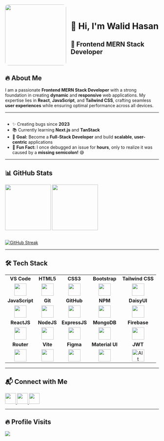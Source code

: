 <div style="display: flex; align-items: center;">
  <img src="https://t3.ftcdn.net/jpg/06/01/17/18/360_F_601171827_GwbDHEuhisbGFXRfIpXFhtf7wAvsbLut.jpg" height="200" style="margin-right: 15px; border-radius: 10px;" />
  <div>
    <h1>👋 Hi, I'm Walid Hasan</h1>
    <h2>🚀 Frontend MERN Stack Developer</h2>
  </div>
</div>

## 🔥 About Me  
I am a passionate **Frontend MERN Stack Developer** with a strong foundation in creating **dynamic** and **responsive** web applications. My expertise lies in **React**, **JavaScript**, and **Tailwind CSS**, crafting seamless **user experiences** while ensuring optimal performance across all devices.  

---
##


- ✨ Creating bugs since **2023**  
- 📚 Currently learning **Next.js** and **TanStack**  
- 🎯 **Goal:** Become a **Full-Stack Developer** and build **scalable**, **user-centric** applications  
- 🎲 **Fun Fact:** I once debugged an issue for **hours**, only to realize it was caused by a **missing semicolon!** 😅  

---

## 📊 GitHub Stats  

<div align="left">
  <img src="https://github-readme-stats.vercel.app/api?username=walid-official&show_icons=true&count_private=true&theme=dracula" height="150" />
  <img src="https://github-readme-stats.vercel.app/api/top-langs?username=walid-official&layout=compact&theme=dracula" height="150" />
</div>

##

<div>
  <a href="https://git.io/streak-stats">
  <img src="https://nirzak-streak-stats.vercel.app?user=walid-official&theme=dark" alt="GitHub Streak" />
</a>
</div>

---

## 🛠️ Tech Stack  


<table style="width:100%;">
  <tr>
    <td align="center"><strong>VS Code</strong></td>
    <td align="center"><strong>HTML5</strong></td>
    <td align="center"><strong>CSS3</strong></td>
    <td align="center"><strong>Bootstrap</strong></td>
    <td align="center"><strong>Tailwind CSS</strong></td>
  </tr>
  <tr>
    <td align="center"><img src="https://cdn.jsdelivr.net/gh/devicons/devicon/icons/vscode/vscode-original.svg" height="40"/></td>
    <td align="center"><img src="https://cdn.jsdelivr.net/gh/devicons/devicon/icons/html5/html5-original.svg" height="40"/></td>
    <td align="center"><img src="https://cdn.jsdelivr.net/gh/devicons/devicon/icons/css3/css3-original.svg" height="40"/></td>
    <td align="center"><img src="https://cdn.jsdelivr.net/gh/devicons/devicon/icons/bootstrap/bootstrap-original.svg" height="40"/></td>
    <td align="center"><img src="https://cdn.jsdelivr.net/gh/devicons/devicon/icons/tailwindcss/tailwindcss-original.svg" height="40"/></td>
  </tr>
  <tr>
    <td align="center"><strong>JavaScript</strong></td>
    <td align="center"><strong>Git</strong></td>
    <td align="center"><strong>GitHub</strong></td>
    <td align="center"><strong>NPM</strong></td>
    <td align="center"><strong>DaisyUI</strong></td>
  </tr>
  <tr>
    <td align="center"><img src="https://cdn.jsdelivr.net/gh/devicons/devicon/icons/javascript/javascript-original.svg" height="40"/></td>
    <td align="center"><img src="https://cdn.jsdelivr.net/gh/devicons/devicon/icons/git/git-original.svg" height="40"/></td>
    <td align="center"><img src="https://cdn.jsdelivr.net/gh/devicons/devicon/icons/github/github-original.svg" height="40"/></td>
    <td align="center"><img src="https://cdn.jsdelivr.net/gh/devicons/devicon/icons/npm/npm-original-wordmark.svg" height="40"/></td>
    <td align="center"><img src="https://cdn.jsdelivr.net/gh/devicons/devicon/icons/bootstrap/bootstrap-original.svg" height="40"/></td>
  </tr>
  <tr>
    <td align="center"><strong>ReactJS</strong></td>
    <td align="center"><strong>NodeJS</strong></td>
    <td align="center"><strong>ExpressJS</strong></td>
    <td align="center"><strong>MongoDB</strong></td>
    <td align="center"><strong>Firebase</strong></td>
  </tr>
  <tr>
    <td align="center"><img src="https://cdn.jsdelivr.net/gh/devicons/devicon/icons/react/react-original.svg" height="40"/></td>
    <td align="center"><img src="https://cdn.jsdelivr.net/gh/devicons/devicon/icons/nodejs/nodejs-original.svg" height="40"/></td>
    <td align="center"><img src="https://cdn.jsdelivr.net/gh/devicons/devicon/icons/express/express-original.svg" height="40"/></td>
    <td align="center"><img src="https://cdn.jsdelivr.net/gh/devicons/devicon/icons/mongodb/mongodb-original.svg" height="40"/></td>
    <td align="center"><img src="https://cdn.jsdelivr.net/gh/devicons/devicon/icons/firebase/firebase-plain.svg" height="40"/></td>
  </tr>
  <tr>
    <td align="center"><strong>Router</strong></td>
    <td align="center"><strong>Vite</strong></td>
    <td align="center"><strong>Figma</strong></td>
    <td align="center"><strong>Material UI</strong></td>
    <td align="center"><strong>JWT</strong></td>
  </tr>
  <tr>
    <td align="center"><img src="https://cdn.jsdelivr.net/gh/devicons/devicon/icons/react/react-original.svg" height="40"/></td>
    <td align="center"><img src="https://cdn.jsdelivr.net/gh/devicons/devicon/icons/vite/vite-original.svg" height="40"/></td>
    <td align="center"><img src="https://cdn.jsdelivr.net/gh/devicons/devicon/icons/figma/figma-original.svg" height="40"/></td>
    <td align="center"><img src="https://cdn.jsdelivr.net/gh/devicons/devicon/icons/materialui/materialui-original.svg" height="40"/></td>
    <td align="center"><img src="https://camo.githubusercontent.com/5f77e0dcd4bf05df1401e866295f89e2c877ff5bc317e5210c062cfa6ca33065/68747470733a2f2f692e6962622e636f2e636f6d2f514a64733131302f69636f6e31342e706e67" alt="Alt Text" height="40" />
</td>
  </tr>
</table>




---

## 📬 Connect with Me  

<div align="left">
  <a href="https://discord.com/channels/1256295350591815741/1256295351380611205" target="_blank">
    <img src="https://img.shields.io/static/v1?message=Discord&logo=discord&label=&color=7289DA&logoColor=white&labelColor=&style=for-the-badge" height="35" />
  </a>
  <a href="mailto:your-email@gmail.com" target="_blank">
    <img src="https://img.shields.io/static/v1?message=Gmail&logo=gmail&label=&color=D14836&logoColor=white&labelColor=&style=for-the-badge" height="35" />
  </a>
  <a href="https://www.linkedin.com/in/walidhasan87/" target="_blank">
    <img src="https://img.shields.io/static/v1?message=LinkedIn&logo=linkedin&label=&color=0077B5&logoColor=white&labelColor=&style=for-the-badge" height="35" />
  </a>
</div>

---

## 🔥 Profile Visits  

<div align="left">
  <img src="https://profile-counter.glitch.me/walid-official/count.svg?" />
</div>
